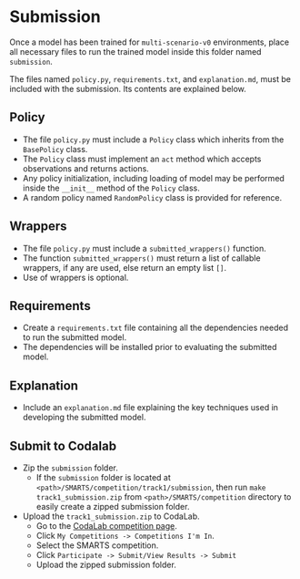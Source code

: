 # Submission
Once a model has been trained for `multi-scenario-v0` environments, place all necessary files to run the trained model inside this folder named `submission`. 

The files named `policy.py`, `requirements.txt`, and `explanation.md`, must be included with the submission. Its contents are explained below.

## Policy
+ The file `policy.py` must include a `Policy` class which inherits from the `BasePolicy` class.
+ The `Policy` class must implement an `act` method which accepts observations and returns actions.
+ Any policy initialization, including loading of model may be performed inside the `__init__` method of the `Policy` class.
+ A random policy named `RandomPolicy` class is provided for reference.

## Wrappers
+ The file `policy.py` must include a `submitted_wrappers()` function.
+ The function `submitted_wrappers()` must return a list of callable wrappers, if any are used, else return an empty list `[]`. 
+ Use of wrappers is optional.

## Requirements
+ Create a `requirements.txt` file containing all the dependencies needed to run the submitted model. 
+ The dependencies will be installed prior to evaluating the submitted model.

## Explanation
+ Include an `explanation.md` file explaining the key techniques used in developing the submitted model.

## Submit to Codalab
+ Zip the `submission` folder. 
    + If the `submission` folder is located at `<path>/SMARTS/competition/track1/submission`, then run `make track1_submission.zip` from `<path>/SMARTS/competition` directory to easily create a zipped submission folder. 
+ Upload the `track1_submission.zip` to CodaLab.
    + Go to the [CodaLab competition page](https://codalab.lisn.upsaclay.fr/).
    + Click `My Competitions -> Competitions I'm In`.
    + Select the SMARTS competition.
    + Click `Participate -> Submit/View Results -> Submit`
    + Upload the zipped submission folder.
